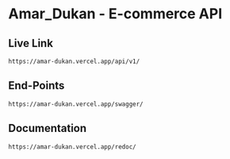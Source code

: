 # Amar_Dukan - E-commerce API

## Live Link
```
https://amar-dukan.vercel.app/api/v1/
```
## End-Points
```
https://amar-dukan.vercel.app/swagger/
```
## Documentation
```
https://amar-dukan.vercel.app/redoc/
```
